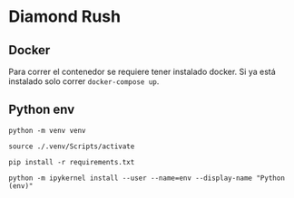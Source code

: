 # Diamond Rush

## Docker

Para correr el contenedor se requiere tener instalado docker. Si ya está instalado solo correr `docker-compose up`.

## Python env

`python -m venv venv`

`source ./.venv/Scripts/activate`

`pip install -r requirements.txt`

`python -m ipykernel install --user --name=env --display-name "Python (env)"`

